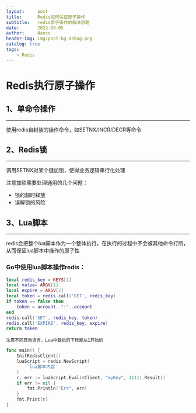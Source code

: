 ```yaml
---
layout:     post
title:      Redis如何保证原子操作
subtitle:   redis原子操作的解决思路
date:       2022-08-05
author:     Nanco
header-img: img/post-bg-debug.png
catalog: true
tags:
    - Redis
---
```


# Redis执行原子操作

## 1、单命令操作
---
使用redis自封装的操作命令，如SETNX/INCR/DECR等命令

## 2、Redis锁
---
调用SETNX对某个键加锁，使得业务逻辑串行化处理

注意加锁需要处理通用的几个问题：
- 锁的超时释放
- 误解锁的风险

## 3、Lua脚本
---
redis会把整个lua脚本作为一个整体执行，在执行的过程中不会被其他命令打断， 从而保证lua脚本中操作的原子性

### Go中使用lua脚本操作redis：
```lua
local redis_key = KEYS[1]
local value= ARGV[1]
local expire = ARGV[2]
local token = redis.call('GET', redis_key)
if token == false then
    token = account..":"..account
end
redis.call('SET', redis_key, token)
redis.call('EXPIRE', redis_key, expire)
return token
```
`注意不同其他语言，Lua中数组的下标是从1开始的`
```go
func main() {
	InitRedisClient()
	luaScript = redis.NewScript(
		`lua脚本内容`
	)
	r, err := luaScript.Eval(rClient, "myKey", 1111).Result()
	if err != nil {
		fmt.Println("Err", err)
	}
	fmt.Print(r)
}
```